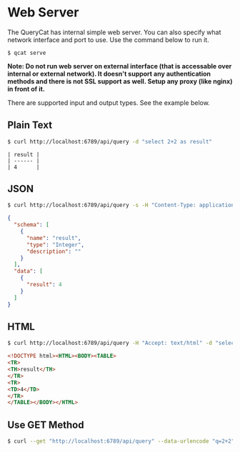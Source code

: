 # Web Server

The QueryCat has internal simple web server. You can also specify what network interface and port to use. Use the command below to run it.

```
$ qcat serve
```

**Note: Do not run web server on external interface (that is accessable over internal or external network). It doesn't support any authentication methods and there is not SSL support as well. Setup any proxy (like nginx) in front of it.**

There are supported input and output types. See the example below.

## Plain Text

```bash
$ curl http://localhost:6789/api/query -d "select 2+2 as result"
```
```raw
| result |
| ------ |
| 4      |
```

## JSON

```bash
$ curl http://localhost:6789/api/query -s -H "Content-Type: application/json" -d '{"query": "select 2+2 as result"}' | jq
```
```json
{
  "schema": [
    {
      "name": "result",
      "type": "Integer",
      "description": ""
    }
  ],
  "data": [
    {
      "result": 4
    }
  ]
}
```

## HTML

```bash
$ curl http://localhost:6789/api/query -H "Accept: text/html" -d "select 2+2 as result"
```
```html
<!DOCTYPE html><HTML><BODY><TABLE>
<TR>
<TH>result</TH>
</TR>
<TR>
<TD>4</TD>
</TR>
</TABLE></BODY></HTML>
```

## Use GET Method

```bash
$ curl --get "http://localhost:6789/api/query" --data-urlencode "q=2+2"
```
